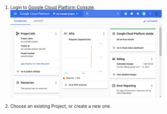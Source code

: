 1. Login to [Google Cloud Platform Console](https://console.cloud.google.com). 
![GCP Console Screenshot](assets/gcp-console.png)

2. Choose an existing Project, or create a new one.